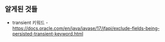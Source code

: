 ## 알게된 것들
- transient 키워드 - https://docs.oracle.com/en/java/javase/17/jfapi/exclude-fields-being-persisted-transient-keyword.html